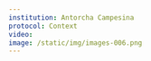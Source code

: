 ```yaml
---
institution: Antorcha Campesina
protocol: Context
video: 
image: /static/img/images-006.png
---
```

